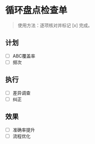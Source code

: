 # 循环盘点检查单

> 使用方法：逐项核对并标记 [x] 完成。

## 计划

- [ ] ABC覆盖率
- [ ] 频次

## 执行

- [ ] 差异调查
- [ ] 纠正

## 效果

- [ ] 准确率提升
- [ ] 流程优化
